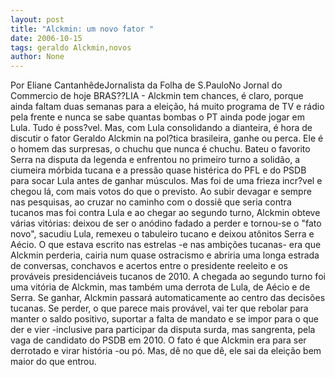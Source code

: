 ```yaml
---
layout: post
title: "Alckmin: um novo fator "
date: 2006-10-15
tags: geraldo Alckmin,novos
author: None
---
```

Por Eliane CantanhêdeJornalista da Folha de S.PauloNo Jornal do Commercio de hoje
BRAS??LIA - Alckmin tem chances, é claro, porque ainda faltam duas semanas para a eleição, há muito programa de TV e rádio pela frente e nunca se sabe quantas bombas o PT ainda pode jogar em Lula. Tudo é poss?vel. Mas, com Lula consolidando a dianteira, é hora de discutir o fator Geraldo Alckmin na pol?tica brasileira, ganhe ou perca. 
Ele é o homem das surpresas, o chuchu que nunca é chuchu. Bateu o favorito Serra na disputa da legenda e enfrentou no primeiro turno a solidão, a ciumeira mórbida tucana e a pressão quase histérica do PFL e do PSDB para socar Lula antes de ganhar músculos. Mas foi de uma frieza incr?vel e chegou lá, com mais votos do que o previsto. 
Ao subir devagar e sempre nas pesquisas, ao cruzar no caminho com o dossiê que seria contra tucanos mas foi contra Lula e ao chegar ao segundo turno, Alckmin obteve várias vitórias: deixou de ser o anódino fadado a perder e tornou-se o \"fato novo\", sacudiu Lula, remexeu o tabuleiro tucano e deixou atônitos Serra e Aécio. 
O que estava escrito nas estrelas -e nas ambições tucanas- era que Alckmin perderia, cairia num quase ostracismo e abriria uma longa estrada de conversas, conchavos e acertos entre o presidente reeleito e os prováveis presidenciáveis tucanos de 2010. A chegada ao segundo turno foi uma vitória de Alckmin, mas também uma derrota de Lula, de Aécio e de Serra. 
Se ganhar, Alckmin passará automaticamente ao centro das decisões tucanas. Se perder, o que parece mais provável, vai ter que rebolar para manter o saldo positivo, suportar a falta de mandato e se impor para o que der e vier -inclusive para participar da disputa surda, mas sangrenta, pela vaga de candidato do PSDB em 2010. 
O fato é que Alckmin era para ser derrotado e virar história -ou pó. Mas, dê no que dê, ele sai da eleição bem maior do que entrou. 
